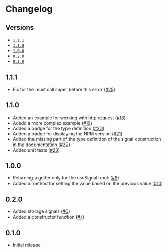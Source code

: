 # Changelog

## Versions

- [`1.1.1`](#111)
- [`1.1.0`](#110)
- [`1.0.0`](#100)
- [`0.2.0`](#020)
- [`0.1.0`](#010)

## 1.1.1

- Fix for the must call super before this error ([#25](https://github.com/aminnairi/react-signal/pull/25))

## 1.1.0

- Added an example for working with http request ([#18](https://github.com/aminnairi/react-signal/pull/18))
- Adedd a more complex example ([#19](https://github.com/aminnairi/react-signal/pull/19))
- Added a badge for the type definition ([#20](https://github.com/aminnairi/react-signal/pull/20))
- Added a badge for displaying the NPM version ([#21](https://github.com/aminnairi/react-signal/pull/21))
- Added the missing part of the type definition of the signal construction in the documentation ([#22](https://github.com/aminnairi/react-signal/pull/22))
- Added unit tests ([#23](https://github.com/aminnairi/react-signal/pull/23))

## 1.0.0

- Returning a getter only for the useSignal hook ([#9](https://github.com/aminnairi/react-signal/pull/9))
- Added a method for setting the value based on the previous value ([#10](https://github.com/aminnairi/react-signal/pull/10))

## 0.2.0

- Added storage signals ([#6](https://github.com/aminnairi/react-signal/pull/6))
- Added a constructor function ([#7](https://github.com/aminnairi/react-signal/pull/7))

## 0.1.0

- Initial release